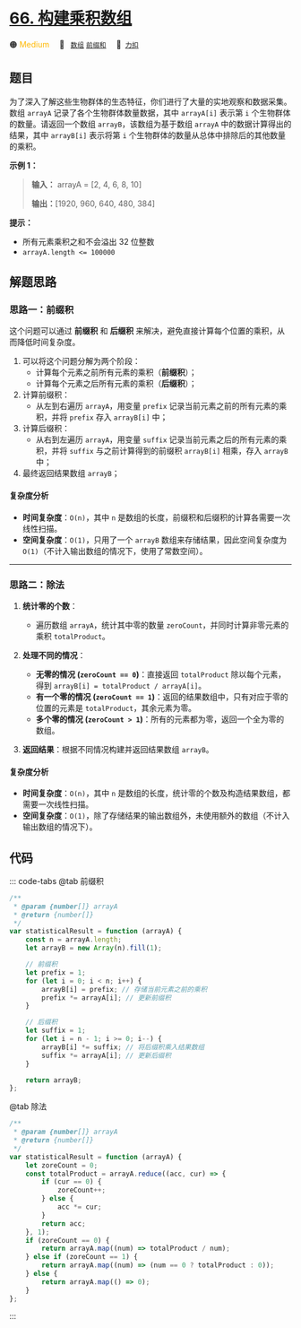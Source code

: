 # [66. 构建乘积数组](https://2xiao.github.io/leetcode-js/offer/jz_offer_66_1.html)

🟠 <font color=#ffb800>Medium</font>&emsp; 🔖&ensp; [`数组`](/tag/array.md) [`前缀和`](/tag/prefix-sum.md)&emsp; 🔗&ensp;[`力扣`](https://leetcode.cn/problems/gou-jian-cheng-ji-shu-zu-lcof)

## 题目

为了深入了解这些生物群体的生态特征，你们进行了大量的实地观察和数据采集。数组 `arrayA` 记录了各个生物群体数量数据，其中 `arrayA[i]`
表示第 `i` 个生物群体的数量。请返回一个数组 `arrayB`，该数组为基于数组 `arrayA` 中的数据计算得出的结果，其中 `arrayB[i]`
表示将第 `i` 个生物群体的数量从总体中排除后的其他数量的乘积。

**示例 1：**

> **输入：** arrayA = [2, 4, 6, 8, 10]
>
> **输出：**[1920, 960, 640, 480, 384]

**提示：**

- 所有元素乘积之和不会溢出 32 位整数
- `arrayA.length <= 100000`

## 解题思路

### 思路一：前缀积

这个问题可以通过 **前缀积** 和 **后缀积** 来解决，避免直接计算每个位置的乘积，从而降低时间复杂度。

1. 可以将这个问题分解为两个阶段：
   - 计算每个元素之前所有元素的乘积（**前缀积**）；
   - 计算每个元素之后所有元素的乘积（**后缀积**）；
2. 计算前缀积：
   - 从左到右遍历 `arrayA`，用变量 `prefix` 记录当前元素之前的所有元素的乘积，并将 `prefix` 存入 `arrayB[i]` 中；
3. 计算后缀积：
   - 从右到左遍历 `arrayA`，用变量 `suffix` 记录当前元素之后的所有元素的乘积，并将 `suffix` 与之前计算得到的前缀积 `arrayB[i]` 相乘，存入 `arrayB` 中；
4. 最终返回结果数组 `arrayB`；

#### 复杂度分析

- **时间复杂度**：`O(n)`，其中 `n` 是数组的长度，前缀积和后缀积的计算各需要一次线性扫描。
- **空间复杂度**：`O(1)`，只用了一个 `arrayB` 数组来存储结果，因此空间复杂度为 `O(1)`（不计入输出数组的情况下，使用了常数空间）。

---

### 思路二：除法

1. **统计零的个数**：

   - 遍历数组 `arrayA`，统计其中零的数量 `zeroCount`，并同时计算非零元素的乘积 `totalProduct`。

2. **处理不同的情况**：

   - **无零的情况 (`zeroCount == 0`)**：直接返回 `totalProduct` 除以每个元素，得到 `arrayB[i] = totalProduct / arrayA[i]`。
   - **有一个零的情况 (`zeroCount == 1`)**：返回的结果数组中，只有对应于零的位置的元素是 `totalProduct`，其余元素为零。
   - **多个零的情况 (`zeroCount > 1`)**：所有的元素都为零，返回一个全为零的数组。

3. **返回结果**：根据不同情况构建并返回结果数组 `arrayB`。

#### 复杂度分析

- **时间复杂度**：`O(n)`，其中 `n` 是数组的长度，统计零的个数及构造结果数组，都需要一次线性扫描。
- **空间复杂度**：`O(1)`，除了存储结果的输出数组外，未使用额外的数组（不计入输出数组的情况下）。

## 代码

::: code-tabs
@tab 前缀积

```javascript
/**
 * @param {number[]} arrayA
 * @return {number[]}
 */
var statisticalResult = function (arrayA) {
	const n = arrayA.length;
	let arrayB = new Array(n).fill(1);

	// 前缀积
	let prefix = 1;
	for (let i = 0; i < n; i++) {
		arrayB[i] = prefix; // 存储当前元素之前的乘积
		prefix *= arrayA[i]; // 更新前缀积
	}

	// 后缀积
	let suffix = 1;
	for (let i = n - 1; i >= 0; i--) {
		arrayB[i] *= suffix; // 将后缀积乘入结果数组
		suffix *= arrayA[i]; // 更新后缀积
	}

	return arrayB;
};
```

@tab 除法

```javascript
/**
 * @param {number[]} arrayA
 * @return {number[]}
 */
var statisticalResult = function (arrayA) {
	let zoreCount = 0;
	const totalProduct = arrayA.reduce((acc, cur) => {
		if (cur == 0) {
			zoreCount++;
		} else {
			acc *= cur;
		}
		return acc;
	}, 1);
	if (zoreCount == 0) {
		return arrayA.map((num) => totalProduct / num);
	} else if (zoreCount == 1) {
		return arrayA.map((num) => (num == 0 ? totalProduct : 0));
	} else {
		return arrayA.map(() => 0);
	}
};
```

:::
